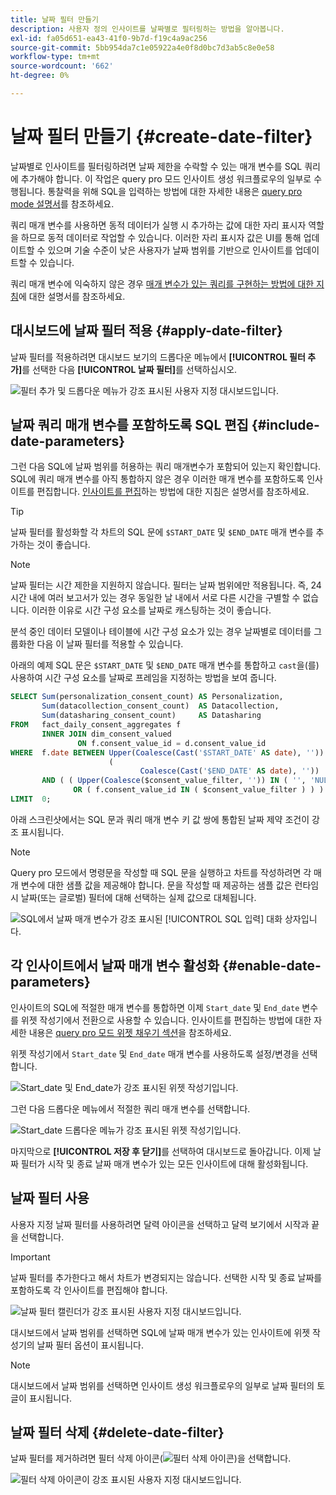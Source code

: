 ```yaml
---
title: 날짜 필터 만들기
description: 사용자 정의 인사이트를 날짜별로 필터링하는 방법을 알아봅니다.
exl-id: fa05d651-ea43-41f0-9b7d-f19c4a9ac256
source-git-commit: 5bb954da7c1e05922a4e0f8d0bc7d3ab5c8e0e58
workflow-type: tm+mt
source-wordcount: '662'
ht-degree: 0%

---
```


# 날짜 필터 만들기 {#create-date-filter}

날짜별로 인사이트를 필터링하려면 날짜 제한을 수락할 수 있는 매개 변수를 SQL 쿼리에 추가해야 합니다. 이 작업은 query pro 모드 인사이트 생성 워크플로우의 일부로 수행됩니다. 통찰력을 위해 SQL을 입력하는 방법에 대한 자세한 내용은 [query pro mode 설명서](#query-pro-mode)를 참조하세요.

쿼리 매개 변수를 사용하면 동적 데이터가 실행 시 추가하는 값에 대한 자리 표시자 역할을 하므로 동적 데이터로 작업할 수 있습니다. 이러한 자리 표시자 값은 UI를 통해 업데이트할 수 있으며 기술 수준이 낮은 사용자가 날짜 범위를 기반으로 인사이트를 업데이트할 수 있습니다.

쿼리 매개 변수에 익숙하지 않은 경우 [매개 변수가 있는 쿼리를 구현하는 방법에 대한 지침](../../../../query-service/ui/parameterized-queries.md)에 대한 설명서를 참조하세요.

## 대시보드에 날짜 필터 적용 {#apply-date-filter}

날짜 필터를 적용하려면 대시보드 보기의 드롭다운 메뉴에서 **[!UICONTROL 필터 추가]**&#x200B;를 선택한 다음 **[!UICONTROL 날짜 필터]**&#x200B;를 선택하십시오.

![필터 추가 및 드롭다운 메뉴가 강조 표시된 사용자 지정 대시보드입니다.](../../../images/customizable-insights/add-filter.png)

## 날짜 쿼리 매개 변수를 포함하도록 SQL 편집 {#include-date-parameters}

그런 다음 SQL에 날짜 범위를 허용하는 쿼리 매개변수가 포함되어 있는지 확인합니다. SQL에 쿼리 매개 변수를 아직 통합하지 않은 경우 이러한 매개 변수를 포함하도록 인사이트를 편집합니다. [인사이트를 편집](../query-pro-mode.md#edit)하는 방법에 대한 지침은 설명서를 참조하세요.

>[!TIP]
>
>날짜 필터를 활성화할 각 차트의 SQL 문에 `$START_DATE` 및 `$END_DATE` 매개 변수를 추가하는 것이 좋습니다.

>[!NOTE]
>
>날짜 필터는 시간 제한을 지원하지 않습니다. 필터는 날짜 범위에만 적용됩니다. 즉, 24시간 내에 여러 보고서가 있는 경우 동일한 날 내에서 서로 다른 시간을 구별할 수 없습니다. 이러한 이유로 시간 구성 요소를 날짜로 캐스팅하는 것이 좋습니다.

분석 중인 데이터 모델이나 테이블에 시간 구성 요소가 있는 경우 날짜별로 데이터를 그룹화한 다음 이 날짜 필터를 적용할 수 있습니다.

아래의 예제 SQL 문은 `$START_DATE` 및 `$END_DATE` 매개 변수를 통합하고 `cast`을(를) 사용하여 시간 구성 요소를 날짜로 프레임을 지정하는 방법을 보여 줍니다.

```sql
SELECT Sum(personalization_consent_count) AS Personalization,
       Sum(datacollection_consent_count)  AS Datacollection,
       Sum(datasharing_consent_count)     AS Datasharing
FROM   fact_daily_consent_aggregates f
       INNER JOIN dim_consent_valued
               ON f.consent_value_id = d.consent_value_id
WHERE  f.date BETWEEN Upper(Coalesce(Cast('$START_DATE' AS date), '')) AND Upper
                      (
                             Coalesce(Cast('$END_DATE' AS date), ''))
       AND ( ( Upper(Coalesce($consent_value_filter, '')) IN ( '', 'NULL' ) )
              OR ( f.consent_value_id IN ( $consent_value_filter ) ) )
LIMIT  0; 
```

아래 스크린샷에서는 SQL 문과 쿼리 매개 변수 키 값 쌍에 통합된 날짜 제약 조건이 강조 표시됩니다.

>[!NOTE]
>
>Query pro 모드에서 명령문을 작성할 때 SQL 문을 실행하고 차트를 작성하려면 각 매개 변수에 대한 샘플 값을 제공해야 합니다. 문을 작성할 때 제공하는 샘플 값은 런타임 시 날짜(또는 글로벌) 필터에 대해 선택하는 실제 값으로 대체됩니다.

![SQL에서 날짜 매개 변수가 강조 표시된 [!UICONTROL SQL 입력] 대화 상자입니다.](../../../images/customizable-insights/sql-date-parameters.png)

## 각 인사이트에서 날짜 매개 변수 활성화 {#enable-date-parameters}

인사이트의 SQL에 적절한 매개 변수를 통합하면 이제 `Start_date` 및 `End_date` 변수를 위젯 작성기에서 전환으로 사용할 수 있습니다. 인사이트를 편집하는 방법에 대한 자세한 내용은 [query pro 모드 위젯 채우기 섹션](#populate-widget)을 참조하세요.

위젯 작성기에서 `Start_date` 및 `End_date` 매개 변수를 사용하도록 설정/변경을 선택합니다.

![Start_date 및 End_date가 강조 표시된 위젯 작성기입니다.](../../../images/customizable-insights/widget-composer-date-filter-toggles.png)

그런 다음 드롭다운 메뉴에서 적절한 쿼리 매개 변수를 선택합니다.

![Start_date 드롭다운 메뉴가 강조 표시된 위젯 작성기입니다.](../../../images/customizable-insights/widget-composer-date-filter-dropdown.png)

마지막으로 **[!UICONTROL 저장 후 닫기]**&#x200B;를 선택하여 대시보드로 돌아갑니다. 이제 날짜 필터가 시작 및 종료 날짜 매개 변수가 있는 모든 인사이트에 대해 활성화됩니다.

## 날짜 필터 사용

사용자 지정 날짜 필터를 사용하려면 달력 아이콘을 선택하고 달력 보기에서 시작과 끝을 선택합니다.

>[!IMPORTANT]
>
>날짜 필터를 추가한다고 해서 차트가 변경되지는 않습니다. 선택한 시작 및 종료 날짜를 포함하도록 각 인사이트를 편집해야 합니다.

![날짜 필터 캘린더가 강조 표시된 사용자 지정 대시보드입니다.](../../../images/customizable-insights/date-filter.png)

대시보드에서 날짜 범위를 선택하면 SQL에 날짜 매개 변수가 있는 인사이트에 위젯 작성기의 날짜 필터 옵션이 표시됩니다.

>[!NOTE]
>
>대시보드에서 날짜 범위를 선택하면 인사이트 생성 워크플로우의 일부로 날짜 필터의 토글이 표시됩니다.

## 날짜 필터 삭제 {#delete-date-filter}

날짜 필터를 제거하려면 필터 삭제 아이콘(![필터 삭제 아이콘](../../../images/customizable-insights/delete-filter-icon.png))을 선택합니다.

![필터 삭제 아이콘이 강조 표시된 사용자 지정 대시보드입니다.](../../../images/customizable-insights/delete-date-filter.png)
